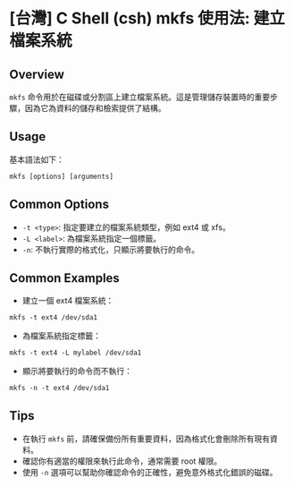 # [台灣] C Shell (csh) mkfs 使用法: 建立檔案系統

## Overview
`mkfs` 命令用於在磁碟或分割區上建立檔案系統。這是管理儲存裝置時的重要步驟，因為它為資料的儲存和檢索提供了結構。

## Usage
基本語法如下：
```csh
mkfs [options] [arguments]
```

## Common Options
- `-t <type>`: 指定要建立的檔案系統類型，例如 ext4 或 xfs。
- `-L <label>`: 為檔案系統指定一個標籤。
- `-n`: 不執行實際的格式化，只顯示將要執行的命令。

## Common Examples
- 建立一個 ext4 檔案系統：
```csh
mkfs -t ext4 /dev/sda1
```
- 為檔案系統指定標籤：
```csh
mkfs -t ext4 -L mylabel /dev/sda1
```
- 顯示將要執行的命令而不執行：
```csh
mkfs -n -t ext4 /dev/sda1
```

## Tips
- 在執行 `mkfs` 前，請確保備份所有重要資料，因為格式化會刪除所有現有資料。
- 確認你有適當的權限來執行此命令，通常需要 root 權限。
- 使用 `-n` 選項可以幫助你確認命令的正確性，避免意外格式化錯誤的磁碟。